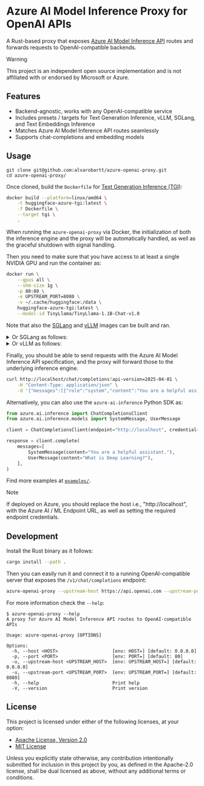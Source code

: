 # Azure AI Model Inference Proxy for OpenAI APIs

A Rust-based proxy that exposes [Azure AI Model Inference API](https://learn.microsoft.com/en-us/azure/ai-foundry/model-inference/overview) routes and forwards requests to OpenAI-compatible backends.

> [!WARNING]
> This project is an independent open source implementation and is not affiliated with or endorsed by Microsoft or Azure.

## Features

- Backend-agnostic, works with any OpenAI-compatible service
- Includes presets / targets for Text Generation Inference, vLLM, SGLang, and Text Embeddings Inference
- Matches Azure AI Model Inference API routes seamlessly
- Supports chat-completions and embedding models

## Usage

```console
git clone git@github.com:alvarobartt/azure-openai-proxy.git
cd azure-openai-proxy/
```

Once cloned, build the `Dockerfile` for [Text Generation Inference (TGI)](https://github.com/huggingface/text-generation-inference):

```bash
docker build --platform=linux/amd64 \
    -t huggingface-azure-tgi:latest \
    -f Dockerfile \
    --target tgi \
    .
```

When running the `azure-openai-proxy` via Docker, the initialization of both the inference engine
and the proxy will be automatically handled, as well as the graceful shutdown with signal handling.

Then you need to make sure that you have access to at least a single NVIDIA GPU and run the container as:

```bash
docker run \
    --gpus all \
    --shm-size 1g \
    -p 80:80 \
    -e UPSTREAM_PORT=8080 \
    -v ~/.cache/huggingface:/data \
    huggingface-azure-tgi:latest \
    --model-id TinyLlama/TinyLlama-1.1B-Chat-v1.0
```

Note that also the [SGLang](https://github.com/sgl-project/sglang) and [vLLM](https://github.com/vllm-project/vllm)
images can be built and ran.

<details>
    <summary>Or SGLang as follows:</summary>

```bash
docker build --platform=linux/amd64 \
    -t huggingface-azure-sglang:latest \
    -f Dockerfile \
    --target sglang \
    .

docker run \
    --ipc host \
    --gpus all \
    --shm-size 1g \
    -p 80:80 \
    -e UPSTREAM_PORT=30000 \
    -v ~/.cache/huggingface:/root/.cache/huggingface \
    huggingface-azure-sglang:latest \
    --model-path TinyLlama/TinyLlama-1.1B-Chat-v1.0
```
</details>

<details>
    <summary>Or vLLM as follows:</summary>

```bash
docker build --platform=linux/amd64 \
    -t huggingface-azure-vllm:latest \
    -f Dockerfile \
    --target vllm \
    .

docker run \
    --ipc host \
    --gpus all \
    --runtime nvidia \
    --shm-size 1g \
    -p 80:80 \
    -e UPSTREAM_PORT=8000 \
    -v ~/.cache/huggingface:/root/.cache/huggingface \
    huggingface-azure-vllm:latest \
    --model TinyLlama/TinyLlama-1.1B-Chat-v1.0
```
</details>

Finally, you should be able to send requests with the Azure AI Model Inference API specification, and
the proxy will forward those to the underlying inference engine.

```bash
curl http://localhost/chat/completions?api-version=2025-04-01 \
    -H "Content-Type: application/json" \
    -d '{"messages":[{"role":"system","content":"You are a helpful assistant."},{"role":"user","content":"What is Deep Learning?"}]}'
```

Alternatively, you can also use the `azure-ai-inference` Python SDK as:

```python
from azure.ai.inference import ChatCompletionsClient
from azure.ai.inference.models import SystemMessage, UserMessage

client = ChatCompletionsClient(endpoint="http://localhost", credential="")

response = client.complete(
    messages=[
        SystemMessage(content="You are a helpful assistant."),
        UserMessage(content="What is Deep Learning?"),
    ],
)
```

Find more examples at [`examples/`](examples/).

> [!NOTE]
> If deployed on Azure, you should replace the host i.e., "http://localhost", with the
> Azure AI / ML Endpoint URL, as well as setting the required endpoint credentials.

## Development

Install the Rust binary as it follows:

```bash
cargo install --path .
```

Then you can easily run it and connect it to a running OpenAI-compatible server that
exposes the `/v1/chat/completions` endpoint:

```bash
azure-openai-proxy --upstream-host https://api.openai.com --upstream-port 80
```

For more information check the `--help`:

```console
$ azure-openai-proxy --help
A proxy for Azure AI Model Inference API routes to OpenAI-compatible APIs

Usage: azure-openai-proxy [OPTIONS]

Options:
  -h, --host <HOST>                    [env: HOST=] [default: 0.0.0.0]
  -p, --port <PORT>                    [env: PORT=] [default: 80]
  -u, --upstream-host <UPSTREAM_HOST>  [env: UPSTREAM_HOST=] [default: 0.0.0.0]
  -u, --upstream-port <UPSTREAM_PORT>  [env: UPSTREAM_PORT=] [default: 8080]
  -h, --help                           Print help
  -V, --version                        Print version
```

## License

This project is licensed under either of the following licenses, at your option:

- [Apache License, Version 2.0](LICENSE-APACHE)
- [MIT License](LICENSE-MIT)

Unless you explicitly state otherwise, any contribution intentionally submitted
for inclusion in this project by you, as defined in the Apache-2.0 license, shall
be dual licensed as above, without any additional terms or conditions.
